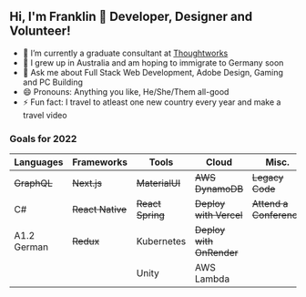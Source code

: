 ## Hi, I'm Franklin 👋 Developer, Designer and Volunteer!

- 🔭 I’m currently a graduate consultant at [Thoughtworks](https://www.thoughtworks.com/en-au)
- 🌱 I grew up in Australia and am hoping to immigrate to Germany soon
- 💬 Ask me about Full Stack Web Development, Adobe Design, Gaming and PC Building
- 😄 Pronouns: Anything you like, He/She/Them all-good
- ⚡ Fun fact: I travel to atleast one new country every year and make a travel video

### Goals for 2022

| Languages       | Frameworks       | Tools            | Cloud                    | Misc.                     |
| --------------- | ---------------- | ---------------- | -------------------------| ------------------------- |
| ~~GraphQL~~     | ~~Next.js~~      | ~~MaterialUI~~   | ~~AWS DynamoDB~~         |  ~~Legacy Code~~          |
| C#              | ~~React Native~~ | ~~React Spring~~ | ~~Deploy with Vercel~~   |  ~~Attend a Conference~~  |
| A1.2 German     | ~~Redux~~        | Kubernetes       | ~~Deploy with OnRender~~ |                           |
|                 |                  | Unity            | AWS Lambda               |                           |
